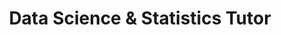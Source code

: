 ---
draft: false
name: "Marcus Rodriguez"
title: "Data Science & Statistics Tutor"
image: {
    src: "/avatars/tutor3.jpg",
    alt: "Marcus Rodriguez"
}
publishDate: "2024-02-03 11:00"
credentials:
  - "M.S. in Data Science, Columbia University"
  - "B.S. in Statistics, University of Michigan"
  - "AWS Certified Data Analytics"
  - "5 years industry experience in Data Science"

specialties:
  - "Statistical Analysis"
  - "Machine Learning"
  - "Data Visualization"
  - "R Programming"
  - "Python for Data Science"
  - "SQL & Database Design"

availability:
  monday: "4:00 PM - 9:00 PM EST"
  tuesday: "4:00 PM - 9:00 PM EST"
  wednesday: "4:00 PM - 9:00 PM EST"
  thursday: "4:00 PM - 9:00 PM EST"
  saturday: "10:00 AM - 3:00 PM EST"

rates:
  individual: "$70/hour"
  group: "$40/hour per student (3-4 students)"

languages:
  - "English (Native)"
  - "Spanish (Native)"
  - "Portuguese (Conversational)"

contact:
  email: "marcus.rodriguez@tutoring.com"
  phone: "+1 (555) 345-6789"
  zoom: "marcus.rodriguez.tutor"

bio: >
  Marcus Rodriguez brings real-world data science expertise to his tutoring, combining academic knowledge with practical industry experience. His teaching style focuses on project-based learning, helping students develop both theoretical understanding and practical skills they can apply in their careers.

  With experience in both startup and enterprise environments, Marcus excels at helping students understand how statistical concepts and programming skills come together in real-world data science applications. He particularly enjoys helping students develop their own data analysis projects.

achievements:
  - "Data Science Teaching Excellence Award, Columbia University"
  - "Created popular Data Science YouTube channel with 50K+ subscribers"
  - "Lead instructor for DataCamp's Statistics Fundamentals course"

testimonials:
  - author: "Alex K."
    text: "Marcus helped me transition from academia to data science. His real-world examples and project guidance were invaluable."
  - author: "Lisa M."
    text: "Finally understood R programming thanks to Marcus. He makes statistics actually interesting!"
---